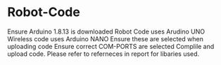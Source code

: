 
# Robot-Code
Ensure Arduino 1.8.13 is downloaded
Robot Code uses Arudino UNO
Wireless code uses Arduino NANO
Ensure these are selected when uploading code
Ensure correct COM-PORTS are selected
Complile and upload code.
Please refer to referneces in report for libaries used.
